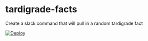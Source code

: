 # tardigrade-facts
Create a slack command that will pull in a random tardigrade fact

[![Deploy](https://www.herokucdn.com/deploy/button.svg)](https://heroku.com/deploy)

